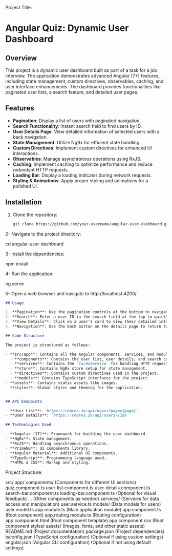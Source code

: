 Project Title:
# Angular Quiz: Dynamic User Dashboard

## Overview

This project is a dynamic user dashboard built as part of a task for a job interview. The application demonstrates advanced Angular (7+) features, including state management, custom directives, observables, caching, and user interface enhancements. The dashboard provides functionalities like paginated user lists, a search feature, and detailed user pages.

## Features

- **Pagination**: Display a list of users with paginated navigation.
- **Search Functionality**: Instant search field to find users by ID.
- **User Details Page**: View detailed information of selected users with a back navigation.
- **State Management**: Utilize NgRx for efficient state handling.
- **Custom Directives**: Implement custom directives for enhanced UI interactions.
- **Observables**: Manage asynchronous operations using RxJS.
- **Caching**: Implement caching to optimize performance and reduce redundant HTTP requests.
- **Loading Bar**: Display a loading indicator during network requests.
- **Styling & Animations**: Apply proper styling and animations for a polished UI.

## Installation

1. Clone the repository:
   ```bash
   git clone https://github.com/your-username/angular-user-dashboard.git
2- Navigate to the project directory:

cd angular-user-dashboard

3- Install the dependencies:

npm install

4- Run the application:

ng serve

5- Open a web browser and navigate to http://localhost:4200/.

```markdown
## Usage

1. **Pagination**: Use the pagination controls at the bottom to navigate through the list of users.
2. **Search**: Enter a user ID in the search field at the top to quickly find a user.
3. **View Details**: Click on a user's card to view their detailed information.
4. **Navigation**: Use the back button on the details page to return to the main user list.

## Code Structure

The project is structured as follows:

- **src/app**: Contains all the Angular components, services, and modules.
  - **components**: Contains the user list, user details, and search components.
  - **services**: Contains the `CardsService` for handling HTTP requests and caching.
  - **store**: Contains NgRx store setup for state management.
  - **directives**: Contains custom directives used in the project.
  - **models**: Contains TypeScript interfaces for the project.
- **assets**: Contains static assets like images.
- **styles**: Global styles and theming for the application.


## API Endpoints

- **User List**: `https://reqres.in/api/users?page={page}`
- **User Details**: `https://reqres.in/api/users/{id}`

## Technologies Used

- **Angular (17)**: Framework for building the user dashboard.
- **NgRx**: State management.
- **RxJS**: Handling asynchronous operations.
- **PrimeNG**: UI components library.
- **Angular Material**: Additional UI components.
- **TypeScript**: Programming language used.
- **HTML & CSS**: Markup and styling.

```
Project Structure:

src/
app/
components/ (Components for different UI sections)
quiz.component.ts
user-list.component.ts
user-details.component.ts
search-bar.component.ts
loading-bar.component.ts (Optional for visual feedback)
... (Other components as needed)
services/ (Services for data access and manipulation)
user.service.ts
models/ (Data models for users)
user.model.ts
app.module.ts (Main application module)
app.component.ts (Root component)
app.routing.module.ts (Routing configuration)
app.component.html (Root component template)
app.component.css (Root component styles)
assets/ (Images, fonts, and other static assets)
README.md (Project documentation)
package.json (Project dependencies)
tsconfig.json (TypeScript configuration) (Optional if using custom settings)
angular.json (Angular CLI configuration) (Optional if not using default settings)

